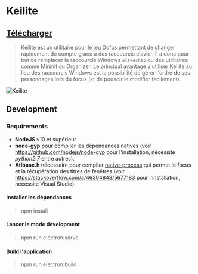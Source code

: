 # Keilite

## [Télécharger](https://github.com/LeoMartinDev/Keilite/releases/latest)

> Keilite est un utilitaire pour le jeu Dofus permettant de changer rapidement de compte grace à des raccourcis clavier. Il a donc pour but de remplacer le raccourcis Windows `alt+echap` ou des utilitaires comme Mininit ou Organizer. Le principal avantage à utiliser Keilite au lieu des raccourcis Windows est la possibilité de gérer l'ordre de ses personnages lors du focus (et de pouvoir le modifier facilement).

![Keilite](https://media.giphy.com/media/dvHkd8ZDVBFo687G6n/giphy.gif)

## Development

### Requirements

- **NodeJS** v10 et supérieur
- **node-gyp** pour compiler les dépendances natives (voir https://github.com/nodejs/node-gyp pour l'installation, nécessite *python2.7* entre autres).
- **Atlbase.h** nécessaire pour compiler [native-process](https://github.com/LeoMartinDev/node-native-process) qui permet le focus et la récupération des titres de fenêtres (voir https://stackoverflow.com/a/46304843/5677183 pour l'installation, nécessite Visual Studio).

#### Installer les dépendances

> npm install

#### Lancer le mode development

> npm run electron:serve

#### Build l'application

> npm run electron:build

